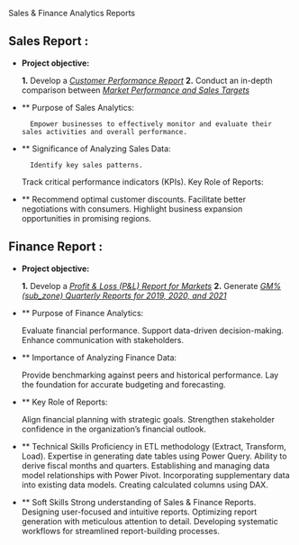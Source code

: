 Sales & Finance Analytics Reports

## Sales Report :

- **Project objective:** 

  **1.** Develop a _[Customer Performance Report](https://github.com/rohankakade1096/Excel-Sales-Analytics/blob/main/Customer%20Performance%20Report_01.pdf)_
  **2.** Conduct an in-depth comparison between _[Market Performance and Sales Targets](https://github.com/rohankakade1096/Excel-Sales-Analytics/blob/main/Market%20Performance%20vs%20Target_02.pdf)_

- ** Purpose of Sales Analytics:

        Empower businesses to effectively monitor and evaluate their sales activities and overall performance.

- ** Significance of Analyzing Sales Data:

        Identify key sales patterns.
	Track critical performance indicators (KPIs).
	Key Role of Reports:

- ** Recommend optimal customer discounts.
	Facilitate better negotiations with consumers.
	Highlight business expansion opportunities in promising regions.


## Finance Report :

- **Project objective:**

  **1.** Develop a _[Profit & Loss (P&L) Report for Markets](https://github.com/rohankakade1096/Excel-Sales-Analytics/blob/main/P%20%26%20L%20Year%20(Markets)_03.pdf)_
  **2.** Generate _[GM% (sub_zone) Quarterly Reports for 2019, 2020, and 2021](https://github.com/rohankakade1096/Excel-Sales-Analytics/blob/main/GM%25%20(sub_zone)_04.pdf)_


- ** Purpose of Finance Analytics:

	Evaluate financial performance.
	Support data-driven decision-making.
	Enhance communication with stakeholders.

- ** Importance of Analyzing Finance Data:

	Provide benchmarking against peers and historical performance.
	Lay the foundation for accurate budgeting and forecasting.

- ** Key Role of Reports:

	Align financial planning with strategic goals.
	Strengthen stakeholder confidence in the organization’s financial outlook.


- ** Technical Skills
 	Proficiency in ETL methodology (Extract, Transform, Load).
 	Expertise in generating date tables using Power Query.
 	Ability to derive fiscal months and quarters.
 	Establishing and managing data model relationships with Power Pivot.
 	Incorporating supplementary data into existing data models.
 	Creating calculated columns using DAX.


- ** Soft Skills
 	Strong understanding of Sales & Finance Reports.
 	Designing user-focused and intuitive reports.
 	Optimizing report generation with meticulous attention to detail.
 	Developing systematic workflows for streamlined report-building processes.
